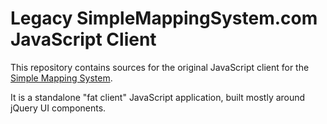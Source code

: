 # Legacy SimpleMappingSystem.com JavaScript Client

This repository contains sources for the original JavaScript client for the [Simple Mapping System](http://www.simplemappingsystem.com).

It is a standalone "fat client" JavaScript application, built mostly around jQuery UI components.
